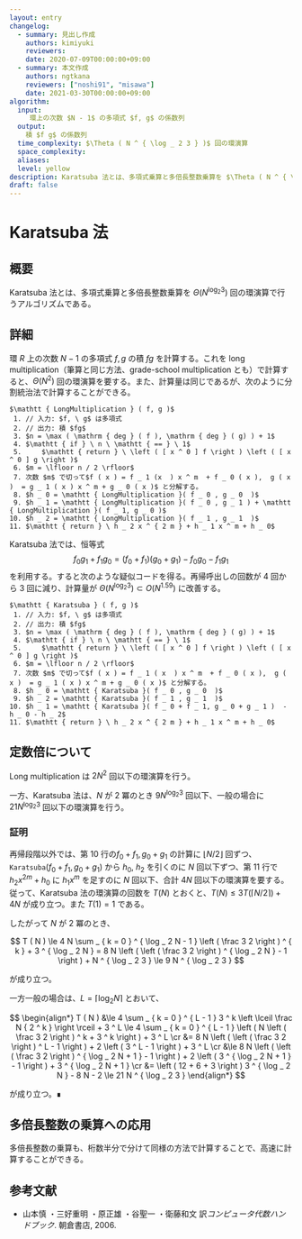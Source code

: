 ```yaml
---
layout: entry
changelog:
  - summary: 見出し作成
    authors: kimiyuki
    reviewers:
    date: 2020-07-09T00:00:00+09:00
  - summary: 本文作成
    authors: ngtkana
    reviewers: ["noshi91", "misawa"]
    date: 2021-03-30T00:00:00+09:00
algorithm:
  input:
     環上の次数 $N - 1$ の多項式 $f, g$ の係数列
  output:
    積 $f g$ の係数列
  time_complexity: $\Theta ( N ^ { \log _ 2 3 } )$ 回の環演算
  space_complexity:
  aliases:
  level: yellow
description: Karatsuba 法とは、多項式乗算と多倍長整数乗算を $\Theta ( N ^ { \log _ 2 3} )$ 回の環演算で行うアルゴリズムである。
draft: false
---
```



# Karatsuba 法

## 概要

Karatsuba 法とは、多項式乗算と多倍長整数乗算を $\Theta ( N ^ { \log _ 2 3} )$ 回の環演算で行うアルゴリズムである。


## 詳細


環 $R$ 上の次数 $N - 1$ の多項式 $f, g$ の積 $f g$ を計算する。これを long multiplication（筆算と同じ方法、grade-school multiplication とも）で計算すると、$\Theta ( N ^ 2 )$ 回の環演算を要する。また、計算量は同じであるが、次のように分割統治法で計算することができる。

```plaintext-katex
$\mathtt { LongMultiplication } ( f, g )$
 1. // 入力: $f, \ g$ は多項式
 2. // 出力: 積 $fg$
 3. $n = \max ( \mathrm { deg } ( f ), \mathrm { deg } ( g) ) + 1$
 4. $\mathtt { if } \ n \ \mathtt { == } \ 1$
 5.     $\mathtt { return } \ \left ( [ x ^ 0 ] f \right ) \left ( [ x ^ 0 ] g \right )$
 6. $m = \lfloor n / 2 \rfloor$
 7. 次数 $m$ で切って$f ( x ) = f _ 1 (x  ) x ^ m  + f _ 0 ( x ),  g ( x )  = g _ 1 ( x ) x ^ m + g _ 0 ( x )$ と分解する。
 8. $h _ 0 = \mathtt { LongMultiplication }( f _ 0 , g _ 0  )$
 9. $h _ 1 = \mathtt { LongMultiplication }( f _ 0 , g _ 1 ) + \mathtt { LongMultiplication }( f _ 1, g _ 0 )$
10. $h _ 2 = \mathtt { LongMultiplication }( f _ 1 , g _ 1  )$
11. $\mathtt { return } \ h _ 2 x ^ { 2 m } + h _ 1 x ^ m + h _ 0$
```

Karatsuba 法では、恒等式
$$
f _ 0 g _ 1 + f _ 1 g _ 0 = ( f _ 0 + f _ 1 ) ( g _ 0 + g _ 1 ) - f _ 0 g _ 0 - f _ 1 g _ 1
$$
を利用する。すると次のような疑似コードを得る。再帰呼出しの回数が $4$ 回から $3$ 回に減り、計算量が $\Theta ( N ^ { \log _ 2 3 } ) \subset O ( N ^ { 1.59 } )$ に改善する。


```plaintext-katex
$\mathtt { Karatsuba } ( f, g )$
 1. // 入力: $f, \ g$ は多項式
 2. // 出力: 積 $fg$
 3. $n = \max ( \mathrm { deg } ( f ), \mathrm { deg } ( g) ) + 1$
 4. $\mathtt { if } \ n \ \mathtt { == } \ 1$
 5.     $\mathtt { return } \ \left ( [ x ^ 0 ] f \right ) \left ( [ x ^ 0 ] g \right )$
 6. $m = \lfloor n / 2 \rfloor$
 7. 次数 $m$ で切って$f ( x ) = f _ 1 ( x  ) x ^ m  + f _ 0 ( x ),  g ( x )  = g _ 1 ( x ) x ^ m + g _ 0 ( x )$ と分解する。
 8. $h _ 0 = \mathtt { Karatsuba }( f _ 0 , g _ 0  )$
 9. $h _ 2 = \mathtt { Karatsuba }( f _ 1 , g _ 1  )$
10. $h _ 1 = \mathtt { Karatsuba }( f _ 0 + f _ 1, g _ 0 + g _ 1 )  - h _ 0 - h _ 2$
11. $\mathtt { return } \ h _ 2 x ^ { 2 m } + h _ 1 x ^ m + h _ 0$
```


## 定数倍について

Long multiplication は $2 N ^ 2$ 回以下の環演算を行う。

一方、Karatsuba 法は、$N$ が $2$ 冪のとき $9 N ^ { \log _ 2 3 }$ 回以下、一般の場合に $21 N ^ { \log _ 2 3 }$ 回以下の環演算を行う。

### 証明

再帰段階以外では、第 10 行の$f _ 0 + f _ 1, g _ 0 + g _ 1$ の計算に $\lfloor N / 2 \rfloor$ 回ずつ、$\mathtt { Karatsuba } ( f _ 0 + f _ 1, g _ 0 + g _ 1 )$ から $h _ 0, \ h _ 2$ を引くのに $N$ 回以下ずつ、第 11 行で $h _ 2 x ^ { 2 m } + h _ 0$ に $h _ 1 x ^ m$ を足すのに $N$ 回以下、合計 $4 N$ 回以下の環演算を要する。従って、Karatsuba 法の環演算の回数を $T ( N )$ とおくと、$T ( N ) \le 3 T ( \lceil N / 2 \rceil ) + 4 N$ が成り立つ。また $T ( 1 ) = 1$ である。

したがって $N$ が $2$ 冪のとき、

$$
T ( N )
\le 4 N  \sum _ { k = 0 } ^ { \log _ 2 N - 1 } \left ( \frac 3 2 \right ) ^ { k } + 3 ^ { \log _ 2 N }
= 8 N \left ( \left ( \frac 3 2 \right ) ^ { \log _ 2 N } - 1 \right ) + N ^ { \log _ 2 3 }
\le 9 N ^ { \log _ 2 3 }
$$

が成り立つ。

一方一般の場合は、$L = \lceil \log _ 2 N \rceil$ とおいて、

$$
\begin{align*}
T ( N )
&\le 4 \sum _ { k = 0 } ^ { L - 1 } 3 ^ k \left \lceil \frac N { 2 ^ k } \right \rceil
    + 3 ^ L
\le 4 \sum _ { k = 0 } ^ { L - 1 } \left ( N \left ( \frac 3 2 \right ) ^ k + 3 ^ k \right )
    + 3 ^ L
\cr
&= 8 N \left ( \left ( \frac 3 2 \right ) ^ L - 1 \right )
    + 2 \left ( 3 ^ L - 1 \right )
    + 3 ^ L
\cr
&\le 8 N \left ( \left ( \frac 3 2 \right ) ^ { \log _ 2 N + 1 } - 1 \right )
    + 2 \left ( 3 ^ { \log _ 2 N + 1 } - 1 \right )
    + 3 ^ { \log _ 2 N + 1 }
\cr
&= \left ( 12 + 6 + 3 \right ) 3 ^ { \log _ 2 N } - 8 N - 2
\le 21 N ^ { \log _ 2 3 }
\end{align*}
$$

が成り立つ。∎

## 多倍長整数の乗算への応用

多倍長整数の乗算も、桁数半分で分けて同様の方法で計算することで、高速に計算することができる。


## 参考文献

* 山本慎 ・三好重明 ・原正雄 ・谷聖一 ・衛藤和文 訳*コンピュータ代数ハンドブック*. 朝倉書店, 2006.
